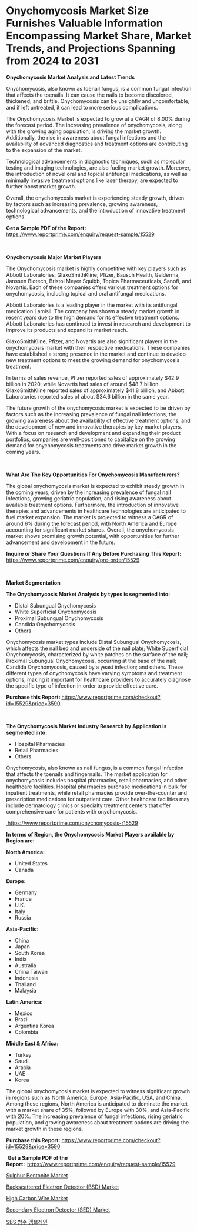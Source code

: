 <p><h1>Onychomycosis Market Size Furnishes Valuable Information Encompassing Market Share, Market Trends, and Projections Spanning from 2024 to 2031</h1></p><p><strong>Onychomycosis Market Analysis and Latest Trends</strong></p>
<p><p>Onychomycosis, also known as toenail fungus, is a common fungal infection that affects the toenails. It can cause the nails to become discolored, thickened, and brittle. Onychomycosis can be unsightly and uncomfortable, and if left untreated, it can lead to more serious complications.</p><p>The Onychomycosis Market is expected to grow at a CAGR of 8.00% during the forecast period. The increasing prevalence of onychomycosis, along with the growing aging population, is driving the market growth. Additionally, the rise in awareness about fungal infections and the availability of advanced diagnostics and treatment options are contributing to the expansion of the market.</p><p>Technological advancements in diagnostic techniques, such as molecular testing and imaging technologies, are also fueling market growth. Moreover, the introduction of novel oral and topical antifungal medications, as well as minimally invasive treatment options like laser therapy, are expected to further boost market growth.</p><p>Overall, the onychomycosis market is experiencing steady growth, driven by factors such as increasing prevalence, growing awareness, technological advancements, and the introduction of innovative treatment options.</p></p>
<p><strong>Get a Sample PDF of the Report:&nbsp;</strong> <a href="https://www.reportprime.com/enquiry/request-sample/15529">https://www.reportprime.com/enquiry/request-sample/15529</a></p>
<p>&nbsp;</p>
<p><strong>Onychomycosis Major Market Players</strong></p>
<p><p>The Onychomycosis market is highly competitive with key players such as Abbott Laboratories, GlaxoSmithKline, Pfizer, Bausch Health, Galderma, Janssen Biotech, Bristol Meyer Squibb, Topica Pharmaceuticals, Sanofi, and Novartis. Each of these companies offers various treatment options for onychomycosis, including topical and oral antifungal medications.</p><p>Abbott Laboratories is a leading player in the market with its antifungal medication Lamisil. The company has shown a steady market growth in recent years due to the high demand for its effective treatment options. Abbott Laboratories has continued to invest in research and development to improve its products and expand its market reach.</p><p>GlaxoSmithKline, Pfizer, and Novartis are also significant players in the onychomycosis market with their respective medications. These companies have established a strong presence in the market and continue to develop new treatment options to meet the growing demand for onychomycosis treatment.</p><p>In terms of sales revenue, Pfizer reported sales of approximately $42.9 billion in 2020, while Novartis had sales of around $48.7 billion. GlaxoSmithKline reported sales of approximately $41.8 billion, and Abbott Laboratories reported sales of about $34.6 billion in the same year.</p><p>The future growth of the onychomycosis market is expected to be driven by factors such as the increasing prevalence of fungal nail infections, the growing awareness about the availability of effective treatment options, and the development of new and innovative therapies by key market players. With a focus on research and development and expanding their product portfolios, companies are well-positioned to capitalize on the growing demand for onychomycosis treatments and drive market growth in the coming years.</p></p>
<p>&nbsp;</p>
<p><strong>What Are The Key Opportunities For Onychomycosis Manufacturers?</strong></p>
<p><p>The global onychomycosis market is expected to exhibit steady growth in the coming years, driven by the increasing prevalence of fungal nail infections, growing geriatric population, and rising awareness about available treatment options. Furthermore, the introduction of innovative therapies and advancements in healthcare technologies are anticipated to fuel market expansion. The market is projected to witness a CAGR of around 6% during the forecast period, with North America and Europe accounting for significant market shares. Overall, the onychomycosis market shows promising growth potential, with opportunities for further advancement and development in the future.</p></p>
<p><strong>Inquire or Share Your Questions If Any Before Purchasing This Report:</strong> <a href="https://www.reportprime.com/enquiry/pre-order/15529">https://www.reportprime.com/enquiry/pre-order/15529</a></p>
<p>&nbsp;</p>
<p><strong>Market Segmentation</strong></p>
<p><strong>The Onychomycosis Market Analysis by types is segmented into:</strong></p>
<p><ul><li>Distal Subungual Onychomycosis</li><li>White Superficial Onychomycosis</li><li>Proximal Subungual Onychomycosis</li><li>Candida Onychomycosis</li><li>Others</li></ul></p>
<p><p>Onychomycosis market types include Distal Subungual Onychomycosis, which affects the nail bed and underside of the nail plate; White Superficial Onychomycosis, characterized by white patches on the surface of the nail; Proximal Subungual Onychomycosis, occurring at the base of the nail; Candida Onychomycosis, caused by a yeast infection; and others. These different types of onychomycosis have varying symptoms and treatment options, making it important for healthcare providers to accurately diagnose the specific type of infection in order to provide effective care.</p></p>
<p><strong>Purchase this Report:&nbsp;</strong><a href="https://www.reportprime.com/checkout?id=15529&price=3590">https://www.reportprime.com/checkout?id=15529&price=3590</a></p>
<p>&nbsp;</p>
<p><strong>The Onychomycosis Market Industry Research by Application is segmented into:</strong></p>
<p><ul><li>Hospital Pharmacies</li><li>Retail Pharmacies</li><li>Others</li></ul></p>
<p><p>Onychomycosis, also known as nail fungus, is a common fungal infection that affects the toenails and fingernails. The market application for onychomycosis includes hospital pharmacies, retail pharmacies, and other healthcare facilities. Hospital pharmacies purchase medications in bulk for inpatient treatments, while retail pharmacies provide over-the-counter and prescription medications for outpatient care. Other healthcare facilities may include dermatology clinics or specialty treatment centers that offer comprehensive care for patients with onychomycosis.</p></p>
<p><a href="https://www.reportprime.com/onychomycosis-r15529">&nbsp;https://www.reportprime.com/onychomycosis-r15529</a></p>
<p><strong>In terms of Region, the Onychomycosis Market Players available by Region are:</strong></p>
<p>
    <p> <strong> North America: </strong>
        <ul>
            <li>United States</li>
            <li>Canada</li>
        </ul>
        </p> 
    <p> <strong> Europe: </strong>
        <ul>
            <li>Germany</li>
            <li>France</li>
            <li>U.K.</li>
            <li>Italy</li>
            <li>Russia</li>
        </ul>
        </p> 
    <p> <strong> Asia-Pacific: </strong>
        <ul>
            <li>China</li>
            <li>Japan</li>
            <li>South Korea</li>
            <li>India</li>
            <li>Australia</li>
            <li>China Taiwan</li>
            <li>Indonesia</li>
            <li>Thailand</li>
            <li>Malaysia</li>
        </ul>
        </p> 
    <p> <strong> Latin America: </strong>
        <ul>
            <li>Mexico</li>
            <li>Brazil</li>
            <li>Argentina Korea</li>
            <li>Colombia</li>
        </ul>
        </p> 
    <p> <strong> Middle East & Africa: </strong>
        <ul>
            <li>Turkey</li>
            <li>Saudi</li>
            <li>Arabia</li>
            <li>UAE</li>
            <li>Korea</li>
        </ul>
    </p>
    </p>
<p><p>The global onychomycosis market is expected to witness significant growth in regions such as North America, Europe, Asia-Pacific, USA, and China. Among these regions, North America is anticipated to dominate the market with a market share of 35%, followed by Europe with 30%, and Asia-Pacific with 20%. The increasing prevalence of fungal infections, rising geriatric population, and growing awareness about treatment options are driving the market growth in these regions.</p></p>
<p><strong>Purchase this Report: </strong><a href="https://www.reportprime.com/checkout?id=15529&price=3590">https://www.reportprime.com/checkout?id=15529&price=3590</a></p>
<p>&nbsp;<strong>Get a Sample PDF of the Report:&nbsp;&nbsp;</strong><a href="https://www.reportprime.com/enquiry/request-sample/15529">https://www.reportprime.com/enquiry/request-sample/15529</a></p>
<p><strong></strong></p>
<p><p><a href="https://github.com/kosella/Market-Research-Report-List-2/blob/main/sulphur-bentonite-market.md">Sulphur Bentonite Market</a></p><p><a href="https://www.linkedin.com/pulse/backscattered-electron-detector-bsd-market-research-report-hv45e?trackingId=pQKcAo0MQ2%2By88B5%2BeMgGQ%3D%3D">Backscattered Electron Detector (BSD) Market</a></p><p><a href="https://issuu.com/reportprime-2/docs/high-carbon-wire-market-size-2030.pptx">High Carbon Wire Market</a></p><p><a href="https://www.linkedin.com/pulse/secondary-electron-detector-sed-market-goal-estimating-size-21jve?trackingId=mJRuk8kTsG%2F7erJ%2FxuU2cQ%3D%3D">Secondary Electron Detector (SED) Market</a></p><p><a href="https://github.com/JackieFauhey9089475/Market-Research-Report-List-1/blob/main/703733123578.md">SBS 방수 멤브레인</a></p></p>